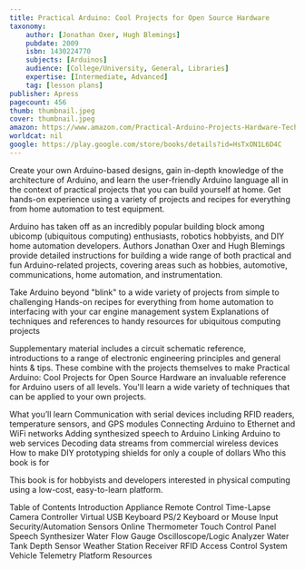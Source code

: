 ```yaml
---
title: Practical Arduino: Cool Projects for Open Source Hardware
taxonomy:
	author: [Jonathan Oxer, Hugh Blemings]
	pubdate: 2009
	isbn: 1430224770
	subjects: [Arduinos]
	audience: [College/University, General, Libraries]
	expertise: [Intermediate, Advanced]
	tag: [lesson plans]
publisher: Apress
pagecount: 456
thumb: thumbnail.jpeg
cover: thumbnail.jpeg
amazon: https://www.amazon.com/Practical-Arduino-Projects-Hardware-Technology/dp/1430224770
worldcat: nil
google: https://play.google.com/store/books/details?id=HsTxON1L6D4C
---
```

<p>Create your own Arduino-based designs, gain in-depth knowledge of the architecture of Arduino, and learn the user-friendly Arduino language all in the context of practical projects that you can build yourself at home. Get hands-on experience using a variety of projects and recipes for everything from home automation to test equipment.</p> <p>Arduino has taken off as an incredibly popular building block among ubicomp (ubiquitous computing) enthusiasts, robotics hobbyists, and DIY home automation developers. Authors Jonathan Oxer and Hugh Blemings provide detailed instructions for building a wide range of both practical and fun Arduino-related projects, covering areas such as hobbies, automotive, communications, home automation, and instrumentation.</p>  Take Arduino beyond &quot;blink&quot; to a wide variety of projects from simple to challenging  Hands-on recipes for everything from home automation to interfacing with your car engine management system  Explanations of techniques and references to handy resources for ubiquitous computing projects   <p>Supplementary material includes a circuit schematic reference, introductions to a range of electronic engineering principles and general hints &amp; tips. These combine with the projects themselves to make Practical Arduino: Cool Projects for Open Source Hardware an invaluable reference for Arduino users of all levels. You'll learn a wide variety of techniques that can be applied to your own projects.</p> What you’ll learn Communication with serial devices including RFID readers, temperature sensors, and GPS modules  Connecting Arduino to Ethernet and WiFi networks  Adding synthesized speech to Arduino  Linking Arduino to web services  Decoding data streams from commercial wireless devices  How to make DIY prototyping shields for only a couple of dollars   Who this book is for<p>This book is for hobbyists and developers interested in physical computing using a low-cost, easy-to-learn platform.</p> <p> </p> Table of Contents Introduction  Appliance Remote Control  Time-Lapse Camera Controller  Virtual USB Keyboard  PS/2 Keyboard or Mouse Input  Security/Automation Sensors  Online Thermometer  Touch Control Panel  Speech Synthesizer  Water Flow Gauge  Oscilloscope/Logic Analyzer  Water Tank Depth Sensor  Weather Station Receiver  RFID Access Control System  Vehicle Telemetry Platform  Resources